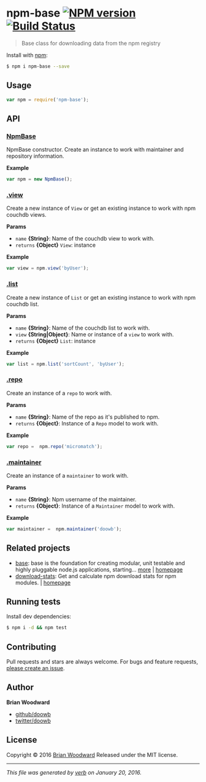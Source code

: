 # npm-base [![NPM version](https://img.shields.io/npm/v/npm-base.svg)](https://www.npmjs.com/package/npm-base) [![Build Status](https://img.shields.io/travis/doowb/npm-base.svg)](https://travis-ci.org/doowb/npm-base)

> Base class for downloading data from the npm registry

Install with [npm](https://www.npmjs.com/):

```sh
$ npm i npm-base --save
```

## Usage

```js
var npm = require('npm-base');
```

## API

### [NpmBase](index.js#L28)
NpmBase constructor. Create an instance to work with maintainer and repository information.



**Example**



```js
var npm = new NpmBase();
```


### [.view](index.js#L63)
Create a new instance of `View` or get an existing instance to work with npm couchdb views.


**Params**

* `name` **{String}**: Name of the couchdb view to work with.    
* `returns` **{Object}** `View`: instance  

**Example**



```js
var view = npm.view('byUser');
```


### [.list](index.js#L86)
Create a new instance of `List` or get an existing instance to work with npm couchdb list.


**Params**

* `name` **{String}**: Name of the couchdb list to work with.    
* `view` **{String|Object}**: Name or instance of a `view` to work with.    
* `returns` **{Object}** `List`: instance  

**Example**



```js
var list = npm.list('sortCount', 'byUser');
```


### [.repo](index.js#L117)
Create an instance of a `repo` to work with.


**Params**

* `name` **{String}**: Name of the repo as it's published to npm.    
* `returns` **{Object}**: Instance of a `Repo` model to work with.  

**Example**



```js
var repo =  npm.repo('micromatch');
```


### [.maintainer](index.js#L138)
Create an instance of a `maintainer` to work with.


**Params**

* `name` **{String}**: Npm username of the maintainer.    
* `returns` **{Object}**: Instance of a `Maintainer` model to work with.  

**Example**



```js
var maintainer =  npm.maintainer('doowb');
```



## Related projects
* [base](https://www.npmjs.com/package/base): base is the foundation for creating modular, unit testable and highly pluggable node.js applications, starting… [more](https://www.npmjs.com/package/base) | [homepage](https://github.com/node-base/base)
* [download-stats](https://www.npmjs.com/package/download-stats): Get and calculate npm download stats for npm modules. | [homepage](https://github.com/doowb/download-stats)

## Running tests
Install dev dependencies:

```sh
$ npm i -d && npm test
```

## Contributing
Pull requests and stars are always welcome. For bugs and feature requests, [please create an issue](https://github.com/doowb/npm-base/issues/new).

## Author
**Brian Woodward**

+ [github/doowb](https://github.com/doowb)
+ [twitter/doowb](http://twitter.com/doowb)

## License
Copyright © 2016 [Brian Woodward](https://github.com/doowb)
Released under the MIT license.

***

_This file was generated by [verb](https://github.com/verbose/verb) on January 20, 2016._
